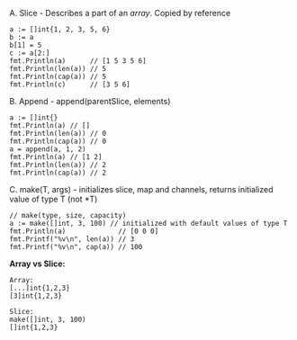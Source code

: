 A. Slice - Describes a part of an _array_. Copied by reference

```
a := []int{1, 2, 3, 5, 6}
b := a
b[1] = 5
c := a[2:]
fmt.Println(a)      // [1 5 3 5 6]
fmt.Println(len(a)) // 5
fmt.Println(cap(a)) // 5
fmt.Println(c)      // [3 5 6]
```

B. Append - append(parentSlice, elements)

```
a := []int{}
fmt.Println(a) // []
fmt.Println(len(a)) // 0
fmt.Println(cap(a)) // 0
a = append(a, 1, 2)
fmt.Println(a) // [1 2]
fmt.Println(len(a)) // 2
fmt.Println(cap(a)) // 2
```

C. make(T, args) - initializes slice, map and channels, returns initialized value of type T (not \*T)

```
// make(type, size, capacity)
a := make([]int, 3, 100) // initialized with default values of type T
fmt.Println(a)             // [0 0 0]
fmt.Printf("%v\n", len(a)) // 3
fmt.Printf("%v\n", cap(a)) // 100
```

**Array vs Slice:**

    Array:
    [...]int{1,2,3}
    [3]int{1,2,3}

    Slice:
    make([]int, 3, 100)
    []int{1,2,3}
